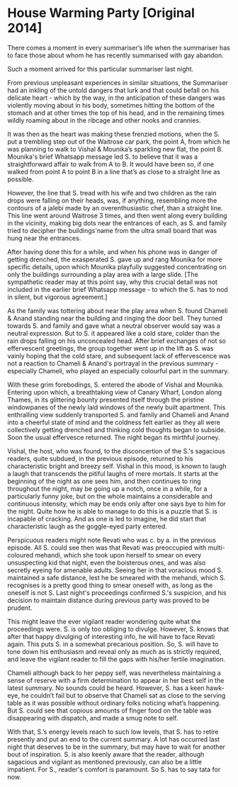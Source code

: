 # House Warming Party [Original 2014]

There comes a moment in every summariser’s life when the summariser has to face those about whom he has recently summarised with gay abandon. 

Such a moment arrived for this particular summariser last night.

From previous unpleasant experiences in similar situations, the Summariser had an inkling of the untold dangers that lurk and that could befall on his delicate heart - which by the way, in the anticipation of these dangers was violently moving about in his body, sometimes hitting the bottom of the stomach and at other times the top of his head, and in the remaining times wildly roaming about in the ribcage and other nooks and crannies.

It was then as the heart was making these frenzied motions, when the S. put a trembling step out of the Waitrose car park, the point A, from which he was planning to walk to Vishal & Mounika’s sparkling new flat, the point B. 
Mounika's brief Whatsapp message led S. to believe that it was a straightforward affair to walk from A to B. 
It would have been so, if one walked from point A to point B in a line that’s as close to a straight line as possible.

However, the line that S. tread with his wife and two children as the rain drops were falling on their heads, was, if anything, resembling more the contours of a jalebi made by an overenthusiastic chef, than a straight line. 
This line went around Waitrose 3 times, and then went along every building in the vicinity, making big dots near the entrances of each, as S. and family tried to decipher the buildings'name from the ultra small board that was hung near the entrances. 

After having done this for a while, and when his phone was in danger of getting drenched, the exasperated S. gave up and rang Mounika for more specific details, upon which Mounika playfully suggested concentrating on only the buildings surrounding a play area with a large slide. 
[The sympathetic reader may at this point say, why this crucial detail was not included in the earlier brief Whatsapp message - to which the S. has to nod in silent, but vigorous agreement.]

As the family was tottering about near the play area when S. found Chameli & Anand standing near the building and ringing the door bell. They turned towards S. and family and gave what a neutral observer would say was a neutral expression. 
But to S. it appeared like a cold stare, colder than the rain drops falling on his unconcealed head. 
After brief exchanges of not so effervescent greetings, the group together went up in the lift as S. was vainly hoping that the cold stare, and subsequent lack of effervescence was not a reaction to Chameli & Anand's portrayal in the previous summary - especially Chameli, who played an especially colourful part in the summary.

With these grim forebodings, S. entered the abode of Vishal and Mounika. Entering upon which, a breathtaking view of Canary Wharf, London along Thames, in its glittering bounty presented itself through the pristine windowpanes of the newly laid windows of the newly built apartment. 
This enthralling view suddenly transported S. and family and Chameli and Anand into a cheerful state of mind and the coldness felt earlier as they all were collectively getting drenched and thinking cold thoughts began to subside. 
Soon the usual effervesce returned. 
The night began its mirthful journey.

Vishal, the host, who was found, to the disconcertion of the S.'s sagacious readers, quite subdued, in the previous episode, returned to his characteristic bright and breezy self. 
Vishal in this mood, is known to laugh a laugh that transcends the pitiful laughs of mere mortals. 
It starts at the beginning of the night as one sees him, and then continues to ring throughout the night, may be going up a notch, once in a while, for a particularly funny joke, but on the whole maintains a considerable and continuous intensity, which may be ends only after one says bye to him for the night. 
Quite how he is able to manage to do this is a puzzle that S. is incapable of cracking. 
And as one is led to imagine, he did start that characteristic laugh as the goggle-eyed party entered.

Perspicuous readers might note Revati who was c. by a. in the previous episode. 
All S. could see then was that Revati was preoccupied with multi-coloured mehandi, which she took upon herself to smear on every unsuspecting kid that night, even the boisterous ones, and was also secretly eyeing for amenable adults. 
Seeing her in that voracious mood S. maintained a safe distance, lest he be smeared with the mehandi, which S. recognises is a pretty good thing to smear oneself with, as long as the oneself is not S. 
Last night's proceedings confirmed S.'s suspicion, and his decision to maintain distance during previous party was proved to be prudent.

This might leave the ever vigilant reader wondering quite what the proceedings were. 
S. is only too obliging to divulge. 
However, S. knows that after that happy divulging of interesting info, he will have to face Revati again. 
This puts S. in a somewhat precarious position. 
So, S. will have to tone down his enthusiasm and reveal only as much as is strictly required, and leave the vigilant reader to fill the gaps with his/her fertile imagination.

Chameli although back to her peppy self, was nevertheless maintaining a sense of reserve with a firm determination to appear in her best self in the latest summary. 
No sounds could be heard. 
However, S. has a keen hawk-eye, he couldn’t fail but to observe that Chameli sat as close to the serving table as it was possible without ordinary folks noticing what’s happening. 
But S. could see that copious amounts of finger food on the table was disappearing with dispatch, and made a smug note to self.

With that, S.’s energy levels reach to such low levels, that S. has to retire presently and put an end to the current summary. 
A lot has occurred last night that deserves to be in the summary, but may have to wait for another bout of inspiration. 
S. is also keenly aware that the reader, although sagacious and vigilant as mentioned previously, can also be a little impatient. 
For S., reader's comfort is paramount. So S. has to say tata for now.